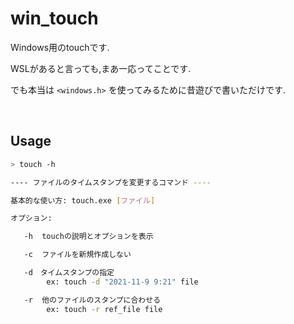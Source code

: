 # win_touch

Windows用のtouchです.

WSLがあると言っても,まあ一応ってことです.

でも本当は `<windows.h>` を使ってみるために昔遊びで書いただけです.



<br>

## Usage


```bash
> touch -h

---- ファイルのタイムスタンプを変更するコマンド ----

基本的な使い方: touch.exe [ファイル]

オプション:

   -h  touchの説明とオプションを表示

   -c  ファイルを新規作成しない

   -d　タイムスタンプの指定
        ex: touch -d "2021-11-9 9:21" file

   -r  他のファイルのスタンプに合わせる
        ex: touch -r ref_file file

```